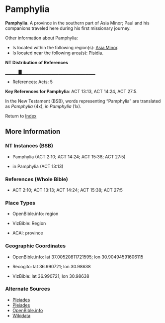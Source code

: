 # Pamphylia
**Pamphylia**. 
A province in the southern part of Asia Minor; Paul and his companions traveled here during his first missionary journey. 




Other information about Pamphylia:


* Is located within the following region(s): 
[Asia Minor](AsiaMinor.md). 
* Is located near the following area(s): 
[Pisidia](Pisidia.md). 


**NT Distribution of References**

▁▁▁▁█▁▁▁▁▁▁▁▁▁▁▁▁▁▁▁▁▁▁▁▁▁▁
* References: Acts: 5



**Key References for Pamphylia**: 
ACT 13:13, ACT 14:24, ACT 27:5. 




In the New Testament (BSB), words representing “Pamphylia” are translated as 
*Pamphylia* (4x), *in Pamphylia* (1x). 


Return to [Index](00-Index.md)

## More Information

### NT Instances (BSB)

* Pamphylia (ACT 2:10; ACT 14:24; ACT 15:38; ACT 27:5)

* in Pamphylia (ACT 13:13)



### References (Whole Bible)

* ACT 2:10; ACT 13:13; ACT 14:24; ACT 15:38; ACT 27:5


### Place Types

* OpenBible.info: region

* VizBible: Region

* ACAI: province



### Geographic Coordinates

* OpenBible.info: lat 37.00520811721595; lon 30.90494591606115

* Recogito: lat 36.990721; lon 30.98638

* VizBible: lat 36.990721; lon 30.98638



### Alternate Sources

* [Pleiades](https://pleiades.stoa.org/places/1001913)
* [Pleiades](http://pleiades.stoa.org/places/639034)
* [OpenBible.info](https://www.openbible.info/geo/ancient/aa95188)
* [Wikidata](http://www.wikidata.org/entity/Q585250)



